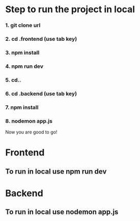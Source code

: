 # Step to run the project in local

### 1. git clone url
### 2. cd .frontend (use tab key) 
### 3. npm install
### 4. npm run dev
### 5. cd..
### 6. cd .backend (use tab key)
### 7. npm install
### 8. nodemon app.js

Now you are good to go! 

# Frontend
## To run in local use npm run dev

# Backend
## To run in local use nodemon app.js
